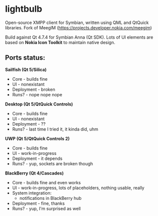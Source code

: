 lightbulb
=========

Open-source XMPP client for Symbian, written using QML and QtQuick libraries. Fork of MeegIM (https://projects.developer.nokia.com/meegim)

Build against Qt 4.7.4 for Symbian Anna (Qt SDK).
Lots of UI elements are based on **Nokia Icon Toolkit** to maintain native design.


## Ports status:

**Sailfish (Qt 5/Silica)**

- Core - builds fine
- UI - nonexistant
- Deployment - broken
- Runs? - nope nope nope

**Desktop (Qt 5/QtQuick Controls)**

- Core - builds fine
- UI - nonexistant
- Deployment - ??
- Runs? - last time I tried it, it kinda did, uhm

**UWP (Qt 5/QtQuick Controls 2)**

- Core - builds fine
- UI - work-in-progress
- Deployment - it depends
- Runs? - yup, sockets are broken though

**BlackBerry (Qt 4/Cascades)**

- Core - builds fine and even works
- UI - work-in-progress, lots of placeholders, nothing usable, really
- System integration: 
  * notifications in BlackBerry hub
- Deployment - fine, thanks
- Runs? - yup, I'm surprised as well